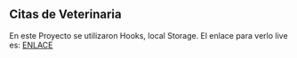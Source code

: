 ## Citas de Veterinaria

En este Proyecto se utilizaron Hooks, local Storage. El enlace para verlo live es: [ENLACE](https://ecstatic-brattain-5cdca1.netlify.app)


